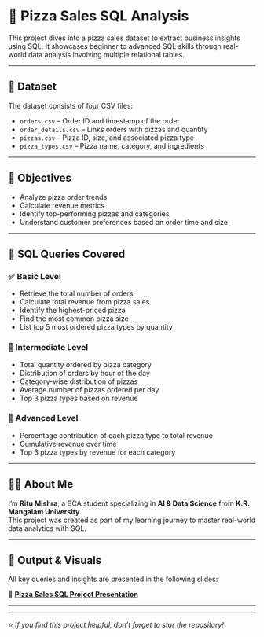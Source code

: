 # 🍕 Pizza Sales SQL Analysis

This project dives into a pizza sales dataset to extract business insights using SQL. It showcases beginner to advanced SQL skills through real-world data analysis involving multiple relational tables.

---

## 📂 Dataset

The dataset consists of four CSV files:

- `orders.csv` – Order ID and timestamp of the order  
- `order_details.csv` – Links orders with pizzas and quantity  
- `pizzas.csv` – Pizza ID, size, and associated pizza type  
- `pizza_types.csv` – Pizza name, category, and ingredients

---

## 🎯 Objectives

- Analyze pizza order trends  
- Calculate revenue metrics  
- Identify top-performing pizzas and categories  
- Understand customer preferences based on order time and size

---

## 🧠 SQL Queries Covered

### ✅ Basic Level
- Retrieve the total number of orders  
- Calculate total revenue from pizza sales  
- Identify the highest-priced pizza  
- Find the most common pizza size  
- List top 5 most ordered pizza types by quantity

### 🔄 Intermediate Level
- Total quantity ordered by pizza category  
- Distribution of orders by hour of the day  
- Category-wise distribution of pizzas  
- Average number of pizzas ordered per day  
- Top 3 pizza types based on revenue

### 🚀 Advanced Level
- Percentage contribution of each pizza type to total revenue  
- Cumulative revenue over time  
- Top 3 pizza types by revenue for each category


---

## 👩‍💻 About Me

I’m **Ritu Mishra**, a BCA student specializing in **AI & Data Science** from **K.R. Mangalam University**.  
This project was created as part of my learning journey to master real-world data analytics with SQL.

---

## 📎 Output & Visuals

All key queries and insights are presented in the following slides:

📄 **[ Pizza Sales SQL Project Presentation ](https://github.com/Ritumishraaa/Pizza_sales_sql/blob/main/pizza_sales_ppt.pdf)**

---


---

⭐️ *If you find this project helpful, don’t forget to star the repository!*
